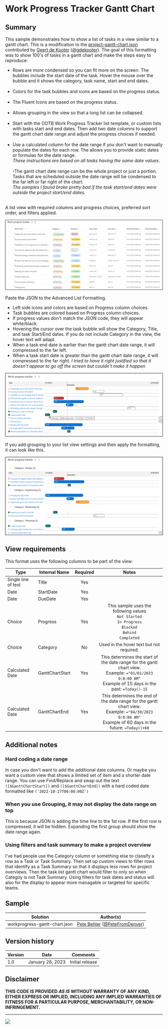 # Work Progress Tracker Gantt Chart

## Summary
This sample demonstrates how to show a list of tasks in a view similar to a gantt chart. This is a modification to the [project-gantt-chart.json](https://github.com/pnp/List-Formatting/tree/master/view-samples/project-gantt-chart) contributed by [Geert de Kooter](https://github.com/gdk-max) ([@gdekooter](https://twitter.com/gdekooter)). The goal of this formatting was to show 100's of tasks in a gantt chart and make the steps easy to reproduce:
- Rows are more condensed so you can fit more on the screen. The bubbles include the start date of the task. Hover the mouse over the bubble and it shows the category, task name, start and end dates.<br> <br>
- Colors for the task bubbles and icons are based on the progress status.<br> <br>
- The Fluent Icons are based on the progress status.<br> <br>
- Allows grouping in the view so that a long list can be collapsed.<br> <br>
- Start with the OOTB Work Progress Tracker list template, or custom lists with tasks start and end dates. Then add two date columns to support the gantt chart date range and adjust the progress choices if needed.<br> <br>
- Use a calculated column for the date range if you don't want to manually populate the dates for each row. The allows you to provide static dates or formulas for the date range.<br>*These instructions are based on all tasks having the same date values.*<br> <br>
-The gantt chart date range can be the whole project or just a portion. Tasks that are scheduled outside the date range will be condensed to the far left or far right of the chart.<br>*The samples I found broke pretty bad if the task start/end dates were outside the project start/end dates.*<br> <br>

A list view with required columns and progress choices, preferred sort order, and filters applied.

![list view](./assets/AllItemsView.png)  

Paste the JSON to the Advanced List Formatting.
- Left side icons and colors are based on Progress column choices.
- Task bubbles are colored based on Progress column choices.
- If progress values don't match the JSON code, they will appear white/black.
- Hovering the cursor over the task bubble will show the Category, Title, and task Start/End dates. If you do not include Category in the view, the hover text will adapt.
- When a task end date is earlier than the gantt chart date range, it will compressed to the far left.
- When a task start date is greater than the gantt chart date range, it will compressed to the far right. *I tried to have it right justified so that it doesn't appear to go off the screen but couldn't make it happen*

![screenshot of gantt chart view](./assets/screenshot.png)  

If you add grouping to your list view settings and then apply the formatting, it can look like this.

![screenshot of gantt chart grouped view](./assets/GanttChartGroupedView.png)  

## View requirements
This format uses the following columns to be part of the view:

|Type|Internal Name|Required|Notes|
|---|---|:---:|:---:|
|Single line of text|Title|Yes|
|Date|StartDate|Yes|
|Date|DueDate|Yes|
|Choice|Progress|Yes|This sample uses the following values<br>`Not Started`<br>`In Progress`<br>`Blocked`<br>`Behind`<br>`Completed`
|Choice|Category|No|Used in the hover text but not required.
|Calculated Date|GanttChartStart|Yes|This determines the start of the date range for the gantt chart view.<br>Example: `="01/01/2023 0:0:00 AM"`<br>Example of 15 days in the past: `=Today()-15`
|Calculated Date|GanttChartEnd|Yes|This determines the end of the date range for the gantt chart view.<br>Example: `="04/30/2023 0:0:00 AM"`<br>Example of 60 days in the future: `=Today()+60`

## Additional notes

### Hard coding a date range
In case you don't want to add the additional date columns. Or maybe you want a custom view that shows a limited set of item and a shorter date range. You can use Find/Replace and swap out the text `([$GanttChartStart])` and `([$GanttChartEnd])` with a hard coded date formatted like `('2022-10-27T06:00:00Z')`

### When you use Grouping, it may not display the date range on top
This is because JSON is adding the time line to the 1st row. If the first row is compressed, it will be hidden. Expanding the first group should show the date range again. 

### Using filters and task summary to make a project overview
I've had people use the Category column or something else to classify a row as a Task or Task Summary. Then set up custom views to filter rows that identify as a Task Summary so that it displays less rows for project overviews. Then the task list gantt chart would filter to only so when Categoy is not Task Summary. Using filters for task dates and status will also for the display to appear more managable or targeted for specific teams.

## Sample

Solution|Author(s)
--------|---------
workprogress-gantt-chart.json | [Pete Behler](https://github.com/PeterBehler) ([@PeteFromDenver](https://twitter.com/PeteFromDenver))

## Version history

Version|Date|Comments
-------|----|--------
1.0|January 26, 2023|Initial release

## Disclaimer
**THIS CODE IS PROVIDED *AS IS* WITHOUT WARRANTY OF ANY KIND, EITHER EXPRESS OR IMPLIED, INCLUDING ANY IMPLIED WARRANTIES OF FITNESS FOR A PARTICULAR PURPOSE, MERCHANTABILITY, OR NON-INFRINGEMENT.**

---

<img src="https://pnptelemetry.azurewebsites.net/list-formatting/view-samples/workprogress-gantt-chart" />